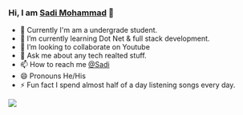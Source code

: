 ### Hi, I am [Sadi Mohammad](https://github.com/Sadi94)  👋

- 🔭 Currently I'm am a undergrade student.
- 🌱 I’m currently learning Dot Net & full stack development.
- 👯 I’m looking to collaborate on Youtube
- 💬 Ask me about any tech realted stuff.
- 📫 How to reach me [@Sadi](https://mail.google.com/mail/u/1/#inbox)
- 😄 Pronouns He/His
- ⚡ Fun fact  I spend almost half of a day listening songs every day.

<img src="https://github-readme-stats.vercel.app/api?username=Sadi94&&show_icons=true&title_color=ffffff&icon_color=E5E4E2&text_color=CECECE&bg_color=413839">
